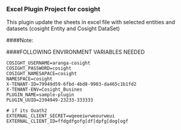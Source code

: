 ### Excel Plugin Project for cosight
This plugin update the sheets in excel file with selected entities and datasets (cosight Entity and Cosight DataSet)

####Note:

####FOLLOWING ENVIRONMENT VARIABLES NEEDED  
```
COSIGHT_USERNAME=aranga-cosight
COSIGHT_PASSWORD=cosight
COSIGHT_NAMESAPACE=cosight
NAMESPACE=cosight
X-TENANT-ID=79949d59-6fbd-4bd8-9903-da465c1b1fd2
X-TENANT-ENV=Cosight_Busines
PLUGIN_NAME=sample-plugin
PLUGIN_UUID=2394949-23233-333333

# if its Ouath2
EXTERNAL_CLIENT_SECRET=wqeeeiwrweourweui 
EXTERNAL_CLIENT_ID=ffdgdfgofg[df[dpfg[dog[ogf

```
